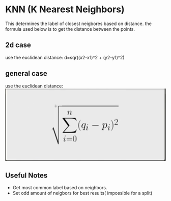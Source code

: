 # KNN (K Nearest Neighbors)
This determines the label of closest neigbores based on distance.
the formula used below is to get the distance between the points.

## 2d case
use the euclidean distance: 
d=sqr((x2-x1)^2 + (y2-y1)^2)

## general case
use the euclidean distance:
![general euclidean distance](./readMeImages/general-euclidean.png)

## Useful Notes
- Get most common label based on neighbors.
- Set odd amount of neigbors for best results( impossible for a split)